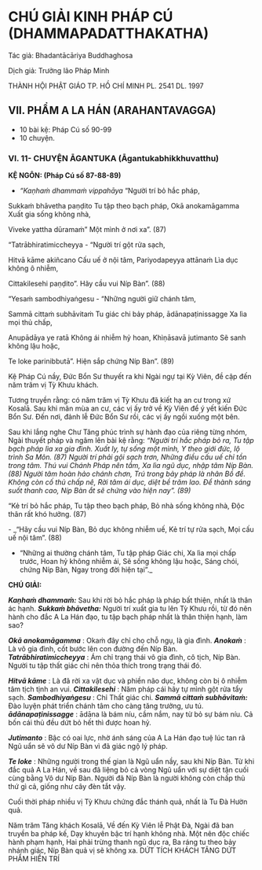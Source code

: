 # CHÚ GIẢI KINH PHÁP CÚ (DHAMMAPADATTHAKATHA)

Tác giả: Bhadantācāriya Buddhaghosa

Dịch giả: Trưởng lão Pháp Minh

THÀNH HỘI PHẬT GIÁO TP. HỒ CHÍ MINH
PL. 2541 DL. 1997

## VII. PHẨM A LA HÁN (ARAHANTAVAGGA)

- 10 bài kệ: Pháp Cú số 90-99
- 10 chuyện.

### VI. 11- CHUYỆN ĀGANTUKA (Āgantukabhikkhuvatthu)

**KỆ NGÔN: (Pháp Cú số 87-88-89)**

- _“Kaṇhaṁ dhammaṁ vippahāya_ “Người trí bỏ hắc pháp,

Sukkaṁ bhāvetha paṇḍito Tu tập theo bạch pháp,
Okā anokamāgamma Xuất gia sống không nhà,

Viveke yattha dūramaṁ” Một mình ở nơi xa”. (87)

“Tatrābhiratimiccheyya - “Người trí gột rửa sạch,

Hitvā kāme akiñcano Cấu uế ở nội tâm,
Pariyodapeyya attānaṁ Lìa dục không ô nhiễm,

Cittakilesehi paṇḍito”. Hãy cầu vui Níp Bàn”. (88)

“Yesaṁ sambodhiyaṅgesu - “Những người giữ chánh tâm,

Sammā cittaṁ subhāvitaṁ Tu giác chi bảy pháp, ādānapaṭinissagge Xa lìa mọi thủ chấp,

Anupādāya ye ratā Không ái nhiễm hỷ hoan,
Khìṇāsavā jutimanto Sẽ sanh không lậu hoặc,

Te loke parinibbutā”. Hiện sắp chứng Níp Bàn”. (89)

Kệ Pháp Cú nầy, Đức Bổn Sư thuyết ra khi Ngài ngự tại Kỳ Viên, đề cập đến năm trăm vị Tỳ
Khưu khách.

Tương truyền rằng: có năm trăm vị Tỳ Khưu đã kiết hạ an cư trong xứ Kosalā. Sau khi mãn mùa an cư, các vị ấy trở về Kỳ Viên để ý yết kiến Đức Bổn Sư. Đến nơi, đảnh lễ Đức Bổn Sư rồi, các vị ấy ngồi xuống một bên.

Sau khi lắng nghe Chư Tăng phúc trình sự hành đạo của riêng từng nhóm, Ngài thuyết pháp và ngâm lên bài kệ rằng: _“Người trí hắc pháp bỏ ra,
Tu tập bạch pháp lìa xa gia đình.
Xuất ly, tự sống một mình,
Y theo giới đức, lộ trình Sa Môn. (87)
Người trí phải gội sạch trơn,
Những điều cấu uế chỉ tồn trong tâm.
Thú vui Chánh Pháp nên tầm,
Xa lìa ngũ dục, nhập tâm Níp Bàn. (88)
Người tâm hoàn hảo chánh chơn,
Trú trong bảy pháp là nhân Bồ đề.
Không còn cố thủ chấp nê,
Rời tâm ái dục, diệt bề trăm lao. Để thành sáng suốt thanh cao,
Níp Bàn ắt sẽ chứng vào hiện nay”. (89)_

“Kẻ trí bỏ hắc pháp,
Tu tập theo bạch pháp,
Bỏ nhà sống không nhà, Độc thân rất khó hưởng. (87)

\- \_“Hãy cầu vui Níp Bàn,
Bỏ dục không nhiễm uế,
Kẻ trí tự rửa sạch,
Mọi cấu uế nội tâm”. (88)

- “Những ai thường chánh tâm,
  Tu tập pháp Giác chi,
  Xa lìa mọi chấp trước,
  Hoan hỷ không nhiễm ái,
  Sẽ sống không lậu hoặc,
  Sáng chói, chứng Níp Bàn,
  Ngay trong đời hiện tại”.\_

**CHÚ GIẢI:**

**_Kaṇhaṁ dhammaṁ:_** Sau khi rời bỏ hắc pháp là pháp bất thiện, nhất là thân ác hạnh. **_Sukkaṁ bhāvetha:_** Người trí xuất gia tu lên Tỳ Khưu rồi, từ đó nên hành cho đắc A La Hán đạo, tu tập bạch pháp nhất là thân thiện hạnh, làm sao?

**_Okā anokamāgamma_** : Okaṁ đây chỉ cho chỗ ngụ, là gia đình. **_Anokaṁ_** : Là vô gia đình, cốt bước lên con đường đến Níp Bàn. **_Tatrābhiratimiccheyya_** : Ám chỉ trạng thái vô gia đình, cô tịch, Níp Bàn. Người tu tập thất giác chi nên thỏa thích trong trạng thái đó.

**_Hitvā kāme_** : Là đã rời xa vật dục và phiền não dục, không còn bị ô nhiễm tâm tịch tịnh an vui. **_Cittakilesehi_** : Năm pháp cái hãy tự mình gột rửa tẩy sạch. **_Sambodhiyaṅgesu_** : Chỉ Thất giác chi. **_Sammā cittaṁ subhāvitaṁ:_** Đào luyện phát triển chánh tâm cho càng tăng trưởng, ưu tú. **_ādānapaṭinissagge_** : ādāna là bám níu, cầm nắm, nay từ bỏ sự bám níu. Cả bốn cái thủ đều dứt bỏ hết thì được hoan hỷ.

**_Jutimanto_** : Bậc có oai lực, nhờ ánh sáng của A La Hán đạo tuệ lúc tan rã Ngũ uẩn sẽ vô dư Níp
Bàn vì đã giác ngộ lý pháp.

**_Te loke_** : Những người trong thế gian là Ngũ uẩn nầy, sau khi Níp Bàn. Từ khi đắc quả A La
Hán, về sau đã liệng bỏ cả vòng Ngũ uẩn với sự diệt tận cuối cùng bằng Vô dư Níp Bàn. Người đã
Níp Bàn là người không còn chấp thủ thứ gì cả, giống như cây đèn tắt vậy.

Cuối thời pháp nhiều vị Tỳ Khưu chứng đắc thánh quả, nhất là Tu Đà Hườn quả.

Năm trăm Tăng khách Kosalā,
Về đến Kỳ Viên lễ Phật Đà,
Ngài đã ban truyền ba pháp kế,
Dạy khuyên bậc trí hạnh không nhà.
Một nên độc chiếc hành phạm hạnh,
Hai phải trừng thanh ngũ dục ra,
Ba ráng tu theo bảy nhánh giác,
Níp Bàn quả vị sẽ không xa.
DỨT TÍCH KHÁCH TĂNG
DỨT PHẨM HIỀN TRÍ
